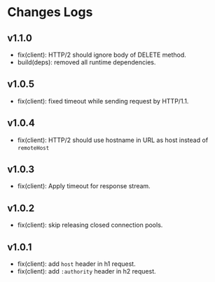 # Changes Logs

## v1.1.0

- fix(client): HTTP/2 should ignore body of DELETE method.
- build(deps): removed all runtime dependencies.

## v1.0.5

- fix(client): fixed timeout while sending request by HTTP/1.1.

## v1.0.4

- fix(client): HTTP/2 should use hostname in URL as host instead of `remoteHost`

## v1.0.3

- fix(client): Apply timeout for response stream.

## v1.0.2

- fix(client): skip releasing closed connection pools.

## v1.0.1

- fix(client): add `host` header in h1 request.
- fix(client): add `:authority` header in h2 request.
